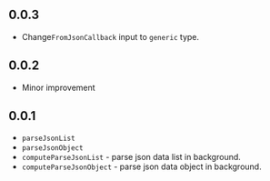 ## 0.0.3

- Change`FromJsonCallback` input to `generic` type.

## 0.0.2

- Minor improvement

## 0.0.1

- `parseJsonList`
- `parseJsonObject`
- `computeParseJsonList` - parse json data list in background.
- `computeParseJsonObject` - parse json data object in background.
